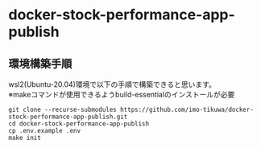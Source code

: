 # docker-stock-performance-app-publish

## 環境構築手順
wsl2(Ubuntu-20.04)環境で以下の手順で構築できると思います。  
※makeコマンドが使用できるようbuild-essentialのインストールが必要
```
git clone --recurse-submodules https://github.com/imo-tikuwa/docker-stock-performance-app-publish.git
cd docker-stock-performance-app-publish
cp .env.example .env
make init
```
